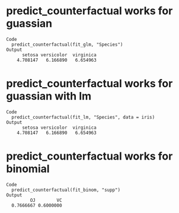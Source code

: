 # predict_counterfactual works for guassian

    Code
      predict_counterfactual(fit_glm, "Species")
    Output
          setosa versicolor  virginica 
        4.708147   6.166890   6.654963 

# predict_counterfactual works for guassian with lm

    Code
      predict_counterfactual(fit_lm, "Species", data = iris)
    Output
          setosa versicolor  virginica 
        4.708147   6.166890   6.654963 

# predict_counterfactual works for binomial

    Code
      predict_counterfactual(fit_binom, "supp")
    Output
             OJ        VC 
      0.7666667 0.6000000 

